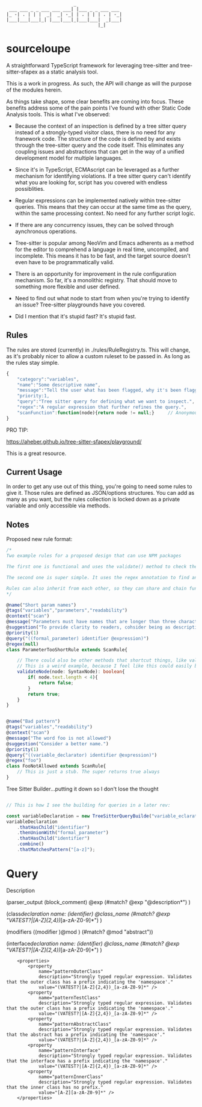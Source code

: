 ```
                         _
 ___ ___ _ _ ___ ___ ___| |___ _ _ ___ ___
|_ -| . | | |  _|  _| -_| | . | | | . | -_|
|___|___|___|_| |___|___|_|___|___|  _|___|
                                  |_|
```

# sourceloupe

A straightforward TypeScript framework for leveraging tree-sitter and tree-sitter-sfapex as a static analysis tool.

This is a work in progress. As such, the API will change as will the purpose of the modules herein.

As things take shape, some clear benefits are coming into focus. These benefits address some of the pain points I've found with other Static Code Analysis tools. This is what I've observed:

- Because the context of an inspection is defined by a tree sitter query instead of a strongly-typed visitor class, there is no need for any franework code. The structure of the code is defined by and exists through the tree-sitter query and the code itself. This eliminates any coupling issues and abstractions that can get in the way of a unified development model for multiple languages.

- Since it's in TypeScript, ECMAscript can be leveraged as a further mechanism for identifying violations. If a tree sitter query can't identify what you are looking for, script has you covered with endless possiblities.

- Regular expressions can be implemented natively within tree-sitter queries. This means that they can occur at the same time as the query, within the same processing context. No need for any further script logic.

- If there are any concurrency issues, they can be solved through aynchronous operations.

- Tree-sitter is popular among NeoVim and Emacs adherents as a method for the editor to comprehend a language in real time, uncompiled, and incomplete. This means it has to be fast, and the target source doesn't even have to be programmatically valid.

- There is an opportunity for improvement in the rule configuration mechanism. So far, it's a monolithic registry. That should move to something more flexible and user defined.

- Need to find out what node to start from when you're trying to identify an issue? Tree-sitter playgrounds have you covered.

- Did I mention that it's stupid fast? It's stupid fast.

## Rules

The rules are stored (currently) in ./rules/RuleRegistry.ts. This will change, as it's probably nicer to allow a custom ruleset to be passed in. As long as the rules stay simple.

```javascript
{
    "category":"variables",
    "name":"Some descriptive name",
    "message":"Tell the user what has been flagged, why it's been flagged, and how to fix it.",
    "priority:1,
    "query":"Tree sitter query for defining what we want to inspect.",
    "regex":"A regular expression that further refines the query.",
    "scanFunction":function(node){return node != null;}     // Anonymous function to run against the node
}
```

PRO TIP:

https://aheber.github.io/tree-sitter-sfapex/playground/

This is a great resource.

## Current Usage

In order to get any use out of this thing, you're going to need some rules to give it.
Those rules are defined as JSON/options structures. You can add as many as you want, but the rules collection is locked down as a private variable and only accessible via methods.

## Notes

Proposed new rule format:

```TypeScript
/*
Two example rules for a proposed design that can use NPM packages

The first one is functional and uses the validate() method to check the length of parameter names. Those parameter names are collected by the tree-sitter query in the @query annotation

The second one is super simple. It uses the regex annotation to find any variable name that has the word "foo" in it. There is no other processing, so the vallidate() method is just a stub

Rules can also inherit from each other, so they can share and chain funcitonality if needed.
*/

@name("Short param names")
@tags("variables","parameters","readability")
@context("scan")
@message("Parameters must have names that are longer than three characters")
@suggestion("To provide clarity to readers, cohsider being as descriptive as possible with variable names wihle remaining clear and concise.")
@priority(1)
@query("((formal_parameter) identifier @expression)")
@regex(null)
class ParameterTooShortRule extends ScanRule{

    // There could also be other methods that shortcut things, like validateText
    // This is a weird example, because I feel like this could easily be a parameterized rule with a spread argument
    validateNode(node: SyntaxNode): boolean{
        if( node.text.length < 4){
            return false;
        }
        return true;
    }
}


@name("Bad pattern")
@tags("variables","readability")
@context("scan")
@message("The word foo is not allowed")
@suggestion("Consider a better name.")
@priority(1)
@query("((variable_declarator) identifier @expression)")
@regex("foo")
class FooNotAllowed extends ScanRule{
    // This is just a stub. The super returns true always
}

```

Tree Sitter Builder...putting it down so I don't lose the thought

```TypeScript

// This is how I see the building for queries in a later rev:

const variableDeclaration = new TreeSitterQueryBuilde("variable_eclarator");
variableDeclaration
    .thatHasChild("identifier")
    .thenUnionWith("formal_parameter")
    .thatHasChild("identifier")
    .combine()
    .thatMatchesPattern("[a-z]");

```

# Query

Description

(parser_output
(block_comment) @exp
(#match? @exp "@description\*")
)

(class*declaration
name: (identifier) @class_name
(#match? @exp "VATEST?|[A-Z]{2,4})*[a-zA-Z0-9]\*")
)

(modifiers
((modifier )@mod )
(#match? @mod "abstract"))

(interface*declaration
name: (identifier) @class_name
(#match? @exp "VATEST?|[A-Z]{2,4})*[a-zA-Z0-9]\*")
)

        <properties>
            <property
                name="patternOuterClass"
                description="Strongly typed regular expression. Validates that the outer class has a prefix indicating the 'namespace'."
                value="(VATEST?|[A-Z]{2,4})_[a-zA-Z0-9]*" />
            <property
                name="patternTestClass"
                description="Strongly typed regular expression. Validates that the outer class has a prefix indicating the 'namespace'."
                value="(VATEST?|[A-Z]{2,4})_[a-zA-Z0-9]*" />
            <property
                name="patternAbstractClass"
                description="Strongly typed regular expression. Validates that the abstract has a prefix indicating the 'namespace'."
                value="(VATEST?|[A-Z]{2,4})_[a-zA-Z0-9]*" />
            <property
                name="patternInterface"
                description="Strongly typed regular expression. Validates that the interface has a prefix indicating the 'namespace'."
                value="(VATEST?|[A-Z]{2,4})_[a-zA-Z0-9]*" />
            <property
                name="patternInnerClass"
                description="Strongly typed regular expression. Validates that the inner class has no prefix."
                value="[A-Z][a-zA-Z0-9]*" />
        </properties>
